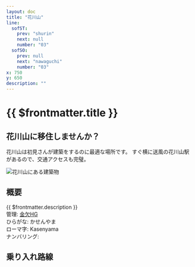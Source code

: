 ```yaml
---
layout: doc
title: "花川山"
line:
  sofST:
    prev: "shurin"
    next: null
    number: "03"
  sofSO:
    prev: null
    next: "nawaguchi"
    number: "03"
x: 750
y: 650
description: ""
---
```


# {{ $frontmatter.title }} <ViewinMap />
<!-- ![駅の写真の説明](駅の写真のURL) -->

## 花川山に移住しませんか？
花川山は初見さんが建築をするのに最適な場所です。
すぐ横に送風の花川山駅があるので、交通アクセスも完璧。

![花川山にある建築物](/img/tour/kasenyama.webp)

## 概要
{{ $frontmatter.description }}  
管理: [金欠HG](/company/kinketsuHG/)  
ひらがな: かせんやま  
ローマ字: Kasenyama  
ナンバリング: <Numberling />

## 乗り入れ路線
<LineInfo />